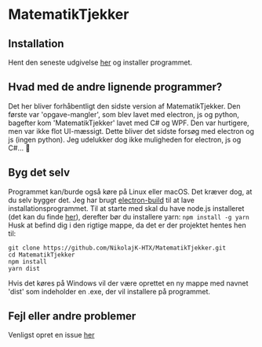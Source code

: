 # MatematikTjekker

## Installation
Hent den seneste udgivelse [her](https://github.com/NikolajK-HTX/MatematikTjekker/releases) og installer programmet.

## Hvad med de andre lignende programmer?
Det her bliver forhåbentligt den sidste version af MatematikTjekker. Den første var 'opgave-mangler', som blev lavet med electron, js og python, bagefter kom 'MatematikTjekker' lavet med C# og WPF. Den var hurtigere, men var ikke flot UI-mæssigt. Dette bliver det sidste forsøg med electron og js (ingen python). Jeg udelukker dog ikke muligheden for electron, js og C#... 🤔

## Byg det selv
Programmet kan/burde også køre på Linux eller macOS. Det kræver dog, at du selv bygger det. Jeg har brugt [electron-build](https://www.electron.build/) til at lave installationsprogrammet.
Til at starte med skal du have node.js installeret (det kan du finde [her](https://nodejs.org/en/)), derefter bør du installere yarn:
```npm install -g yarn```
Husk at befind dig i den rigtige mappe, da det er der projektet hentes hen til:
```
git clone https://github.com/NikolajK-HTX/MatematikTjekker.git
cd MatematikTjekker
npm install
yarn dist
```
Hvis det køres på Windows vil der være oprettet en ny mappe med navnet 'dist' som indeholder en .exe, der vil installere på programmet.
## Fejl eller andre problemer
Venligst opret en issue [her](https://github.com/NikolajK-HTX/MatematikTjekker/issues)
